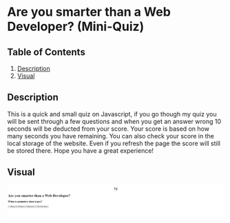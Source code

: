 # Are you smarter than a Web Developer? (Mini-Quiz)


## Table of Contents
1. [Description](#Description)
 2. [Visual](#Visual)
 
## Description
 This is a quick and small quiz on Javascript, if you go though my quiz you will be sent through a few questions and when you get an answer wrong 10 seconds will be deducted from your score. Your score is based on how many seconds you have remaining. You can also check your score in the local storage of the website. Even if you refresh the page the score will still be stored there.
 Hope you have a great experience!


 ## Visual
 ![A screenshot of after you click start on the mini-quiz](./assets/images/miniQuiz.png)